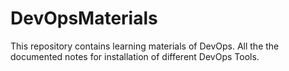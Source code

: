 # DevOpsMaterials


This repository contains learning materials of DevOps.
All the the documented notes for installation of different DevOps Tools.
